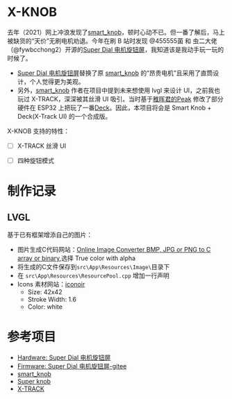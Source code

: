 # X-KNOB

去年（2021）网上冲浪发现了[smart_knob](https://github.com/scottbez1/smartknob)，顿时心动不已。但一番了解后，马上被缺货的“天价”无刷电机劝退。今年在刷 B 站时发现 @455555菌 和 虫二大佬（@fywbcchong2）开源的[Super Dial 电机旋钮屏](https://oshwhub.com/45coll/a2fff3c71f5d4de2b899c64b152d3da5)，我知道该是我动手玩一玩的时候了。

- [Super Dial 电机旋钮屏](https://oshwhub.com/45coll/a2fff3c71f5d4de2b899c64b152d3da5)替换了原 [smart_knob](https://github.com/scottbez1/smartknob) 的“昂贵电机”且采用了直筒设计，个人觉得更为美观。
- 另外，[smart_knob](https://github.com/scottbez1/smartknob) 作者在项目中提到未来想使用 lvgl 来设计 UI，之前我也玩过 X-TRACK，深深被其丝滑 UI 吸引。当时基于[稚晖君的Peak](https://github.com/peng-zhihui/Peak) 修改了部分硬件在 ESP32 上把玩了一番[Deck](https://github.com/SmallPond/Deck)。因此，本项目将会是 Smart Knob + Deck(X-Track UI) 的一个合成版。 

X-KNOB 支持的特性：
- [ ] X-TRACK 丝滑 UI
- [ ] 四种旋钮模式


# 制作记录

## LVGL


基于已有框架增添自己的图片：

- 图片生成C代码网站：[Online Image Converter BMP, JPG or PNG to C array or binary](https://lvgl.io/tools/imageconverter),选择 True color with alpha
- 将生成的C文件保存到`src\App\Resources\Image\`目录下
- 在 `src\App\Resources\ResourcePool.cpp` 增加一行声明
- Icons 素材网站：[iconoir](https://iconoir.com/)
  - Size: 42x42
  - Stroke Width: 1.6
  - Color: white

# 参考项目

- [Hardware: Super Dial 电机旋钮屏](https://oshwhub.com/45coll/a2fff3c71f5d4de2b899c64b152d3da5)
- [Firmware: Super Dial 电机旋钮屏-gitee](https://gitee.com/coll45/super-dial-motor-knob-screen)
- [smart_knob](https://github.com/scottbez1/smartknob)
- [Super knob](https://gitee.com/wenzhengclub/super_knob)
- [X-TRACK](https://github.com/FASTSHIFT/X-TRACK)